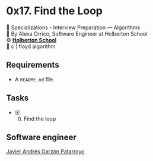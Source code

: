 # 0x17. Find the Loop
:open_file_folder: Specializations - Interview Preparation ― Algorithms  
:bust_in_silhouette: By Alexa Orrico, Software Engineer at Holberton School  
:copyright: **[Holberton School](https://www.holbertonschool.com/)**  
:bookmark: c | floyd algorithm

## Requirements
* A ```README.md``` file.

## Tasks
* [x] 0. Find the loop

## Software engineer
[Javier Andrés Garzón Patarroyo](https://www.javierandresgp.com)
